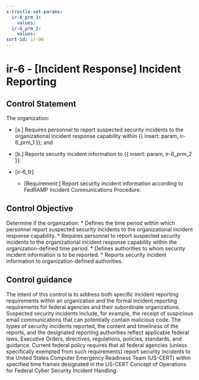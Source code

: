 ```yaml
---
x-trestle-set-params:
  ir-6_prm_1:
    values:
  ir-6_prm_2:
    values:
sort-id: ir-06
---
```


# ir-6 - \[Incident Response\] Incident Reporting

## Control Statement

The organization:

- \[a.\] Requires personnel to report suspected security incidents to the organizational incident response capability within {{ insert: param, ir-6_prm_1 }}; and

- \[b.\] Reports security incident information to {{ insert: param, ir-6_prm_2 }}.

- \[ir-6_fr\]

  - \[Requirement:\] Report security incident information according to FedRAMP Incident Communications Procedure.

## Control Objective

Determine if the organization:    * Defines the time period within which personnel report suspected security incidents to the organizational incident response capability.  * Requires personnel to report suspected security incidents to the organizational incident response capability within the organization-defined time period.  * Defines authorities to whom security incident information is to be reported.  * Reports security incident information to organization-defined authorities.  

## Control guidance

The intent of this control is to address both specific incident reporting requirements within an organization and the formal incident reporting requirements for federal agencies and their subordinate organizations. Suspected security incidents include, for example, the receipt of suspicious email communications that can potentially contain malicious code. The types of security incidents reported, the content and timeliness of the reports, and the designated reporting authorities reflect applicable federal laws, Executive Orders, directives, regulations, policies, standards, and guidance. Current federal policy requires that all federal agencies (unless specifically exempted from such requirements) report security incidents to the United States Computer Emergency Readiness Team (US-CERT) within specified time frames designated in the US-CERT Concept of Operations for Federal Cyber Security Incident Handling.
